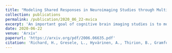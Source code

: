 ```yaml
---
title: "Modeling Shared Responses in Neuroimaging Studies through MultiView ICA"
collection: publications
permalink: /publication/2020_06_22-mvica
excerpt: 'An important goal of cognitive brain imaging studies is to model the functional organization of the brain; yet there exists currently no functional brain atlas built from existing data. One of the main road-blocks to the creation of such an atlas is the functional variability that is  observed  in  subjects  performing  the  same  task;  this  variability  goes far  beyond  anatomical  variability  in  brain  shape  and  size.  Function-based alignment procedures have recently been proposed in order to improve the correspondence of activation patterns across individuals. However, the corresponding computational solutions are costly and not well-principled. Here, we propose a new framework based on optimal transport theory to create such a template. We leverage entropic smoothing as an efficient means to create brain templates without losing fine-grain structural information; it is implemented in a computationally efficient way.  We  evaluate  our  approach  on  rich  multi-subject,  multi-contrasts datasets. These experiments demonstrate that the template-based inference procedure improves the transfer of information across individuals with respect to state of the art methods.'
date: 2020-06-22
venue: 'Arxiv' 
paperurl: 'https://arxiv.org/pdf/2006.06635.pdf'
citation: 'Richard, H., Gresele, L., Hyvärinen, A., Thirion, B., Gramfort, A., & Ablin, P. (2020). Modeling Shared Responses in Neuroimaging Studies through MultiView ICA. arXiv preprint arXiv:2006.06635.'
---
```

